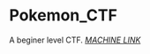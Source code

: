 # Pokemon_CTF
A beginer level CTF.
[_MACHINE LINK_](https://drive.google.com/file/d/1bZNuZXk_sBt9kNg0uuFez4Xti6Grf9tr/view?usp=sharing)
